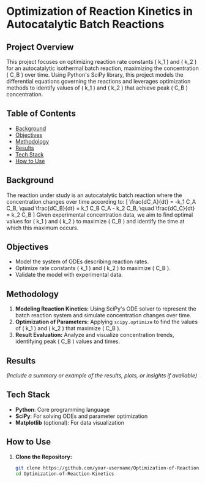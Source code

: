 # Optimization of Reaction Kinetics in Autocatalytic Batch Reactions

## Project Overview
This project focuses on optimizing reaction rate constants \( k_1 \) and \( k_2 \) for an autocatalytic isothermal batch reaction, maximizing the concentration \( C_B \) over time. Using Python's SciPy library, this project models the differential equations governing the reactions and leverages optimization methods to identify values of \( k_1 \) and \( k_2 \) that achieve peak \( C_B \) concentration.

## Table of Contents
- [Background](#background)
- [Objectives](#objectives)
- [Methodology](#methodology)
- [Results](#results)
- [Tech Stack](#tech-stack)
- [How to Use](#how-to-use)

## Background
The reaction under study is an autocatalytic batch reaction where the concentration changes over time according to:
\[
\frac{dC_A}{dt} = -k_1 C_A C_B, \quad \frac{dC_B}{dt} = k_1 C_B C_A - k_2 C_B, \quad \frac{dC_C}{dt} = k_2 C_B
\]
Given experimental concentration data, we aim to find optimal values for \( k_1 \) and \( k_2 \) to maximize \( C_B \) and identify the time at which this maximum occurs.

## Objectives
- Model the system of ODEs describing reaction rates.
- Optimize rate constants \( k_1 \) and \( k_2 \) to maximize \( C_B \).
- Validate the model with experimental data.

## Methodology
1. **Modeling Reaction Kinetics:** Using SciPy's ODE solver to represent the batch reaction system and simulate concentration changes over time.
2. **Optimization of Parameters:** Applying `scipy.optimize` to find the values of \( k_1 \) and \( k_2 \) that maximize \( C_B \).
3. **Result Evaluation:** Analyze and visualize concentration trends, identifying peak \( C_B \) values and times.

## Results
*(Include a summary or example of the results, plots, or insights if available)*

## Tech Stack
- **Python**: Core programming language
- **SciPy**: For solving ODEs and parameter optimization
- **Matplotlib** (optional): For data visualization

## How to Use
1. **Clone the Repository:**
   ```bash
   git clone https://github.com/your-username/Optimization-of-Reaction-Kinetics.git
   cd Optimization-of-Reaction-Kinetics
